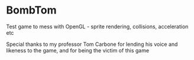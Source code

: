# BombTom
Test game to mess with OpenGL - sprite rendering, collisions, acceleration etc

Special thanks to my professor Tom Carbone for lending his voice and likeness to the game, and for being the victim of this game

